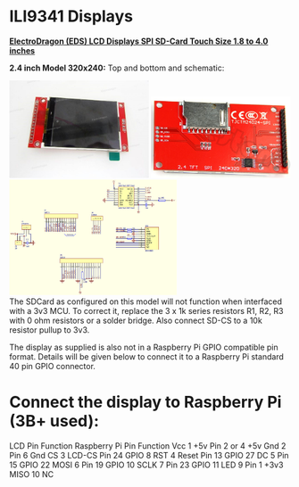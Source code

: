 # ILI9341 Displays

[**ElectroDragon (EDS) LCD Displays SPI SD-Card Touch Size 1.8 to 4.0 inches**](https://www.electrodragon.com/product/eds-tft-lcd-lcm-spi-interface-variable1-82-2/)

**2.4 inch Model 320x240:** 
Top and bottom and schematic:
<p align="left">
<img src="images/pic1.jpg" width="250" />  
<img src="images/pic3.jpg" width="250" /> 
<img src="images/schematic1.jpg" width="300" />  
<br>
The SDCard as configured on this model will not function when interfaced with a 3v3 MCU. To correct it, replace the 3 x 1k series resistors R1, R2, R3 with 0 ohm resistors or a solder bridge. Also connect SD-CS to a 10k resistor pullup to 3v3.

The display as supplied is also not in a Raspberry Pi GPIO compatible pin format. Details will be given below to connect it to a Raspberry Pi standard 40 pin GPIO connector.

Connect the display to Raspberry Pi (3B+ used):
==============================================
LCD Pin Function    Raspberry Pi Pin Function
Vcc  1  +5v         Pin 2 or 4       +5v
Gnd  2              Pin 6            Gnd
CS   3  LCD-CS      Pin 24           GPIO 8
RST  4  Reset       Pin 13           GPIO 27
DC   5              Pin 15           GPIO 22
MOSI 6              Pin 19           GPIO 10
SCLK 7              Pin 23           GPIO 11
LED  9              Pin 1            +3v3
MISO 10             NC 




